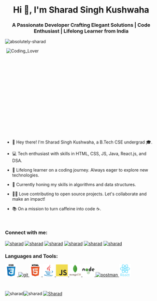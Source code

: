 <h1 align="center">Hi 👋, I'm Sharad Singh Kushwaha</h1> 
<h3 align="center">A Passionate Developer Crafting Elegant Solutions | Code Enthusiast | Lifelong Learner from India</h3>


<p align="left"> <img src="https://komarev.com/ghpvc/?username=absolutely-sharad&label=Profile%20views&color=0e75b6&style=flat" alt="absolutely-sharad" /> </p>
<img align = "right" alt="Coding_Lover" height="300" width="500" src="https://media.giphy.com/media/2IudUHdI075HL02Pkk/giphy.gif">


- 👋 Hey there! I'm Sharad Singh Kushwaha, a B.Tech CSE undergrad 🎓.

- 💻 Tech enthusiast with skills in HTML, CSS, JS, Java, React.js, and DSA.

- 🚀 Lifelong learner on a coding journey. Always eager to explore new technologies.

- 🌱 Currently honing my skills in algorithms and data structures.

- 👨‍💻 Love contributing to open source projects. Let's collaborate and make an impact!

- 📚 On a mission to turn caffeine into code ☕.
<br>
<h3 align="left">Connect with me:</h3>
<p align="left">
<a href="https://twitter.com/SharadSing0203" target="blank"><img align="center" src="https://raw.githubusercontent.com/rahuldkjain/github-profile-readme-generator/master/src/images/icons/Social/twitter.svg" alt="sharad" height="30" width="40" /></a>
<a href="https://www.linkedin.com/in/sharadsinghkushwaha0203092705/" target="blank"><img align="center" src="https://raw.githubusercontent.com/rahuldkjain/github-profile-readme-generator/master/src/images/icons/Social/linked-in-alt.svg" alt="sharad" height="30" width="40" /></a>
<a href="https://www.facebook.com/sharadsinghkushwaha" target="blank"><img align="center" src="https://raw.githubusercontent.com/rahuldkjain/github-profile-readme-generator/master/src/images/icons/Social/facebook.svg" alt="sharad" height="30" width="40" /></a>
<a href="https://www.instagram.com/_me_sharad_0209_/" target="blank"><img align="center" src="https://raw.githubusercontent.com/rahuldkjain/github-profile-readme-generator/master/src/images/icons/Social/instagram.svg" alt="sharad" height="30" width="40" /></a>
<a href="https://www.youtube.com/c/SharadMauryaTech" target="blank"><img align="center" src="https://raw.githubusercontent.com/rahuldkjain/github-profile-readme-generator/master/src/images/icons/Social/youtube.svg" alt="sharad" height="30" width="40" /></a>
<a href="https://leetcode.com/sharadsingh0203/" target="blank"><img align="center" src="https://raw.githubusercontent.com/rahuldkjain/github-profile-readme-generator/master/src/images/icons/Social/leet-code.svg" alt="sharad" height="30" width="40" /></a>
</p>
<h3 align="centre">Languages and Tools:</h3>
<p align="centre"> <a href="https://www.w3schools.com/css/" target="_blank" rel="noreferrer"> <img src="https://raw.githubusercontent.com/devicons/devicon/master/icons/css3/css3-original-wordmark.svg" alt="css3" width="40" height="40"/> </a> <a href="https://git-scm.com/" target="_blank" rel="noreferrer"> <img src="https://www.vectorlogo.zone/logos/git-scm/git-scm-icon.svg" alt="git" width="40" height="40"/> </a> <a href="https://www.w3.org/html/" target="_blank" rel="noreferrer"> <img src="https://raw.githubusercontent.com/devicons/devicon/master/icons/html5/html5-original-wordmark.svg" alt="html5" width="40" height="40"/> </a> <a href="https://www.java.com" target="_blank" rel="noreferrer"> <img src="https://raw.githubusercontent.com/devicons/devicon/master/icons/java/java-original.svg" alt="java" width="40" height="40"/> </a> <a href="https://developer.mozilla.org/en-US/docs/Web/JavaScript" target="_blank" rel="noreferrer"> <img src="https://raw.githubusercontent.com/devicons/devicon/master/icons/javascript/javascript-original.svg" alt="javascript" width="40" height="40"/> </a> <a href="https://www.mongodb.com/" target="_blank" rel="noreferrer"> <img src="https://raw.githubusercontent.com/devicons/devicon/master/icons/mongodb/mongodb-original-wordmark.svg" alt="mongodb" width="40" height="40"/> </a> <a href="https://nodejs.org" target="_blank" rel="noreferrer"> <img src="https://raw.githubusercontent.com/devicons/devicon/master/icons/nodejs/nodejs-original-wordmark.svg" alt="nodejs" width="40" height="40"/> </a> <a href="https://postman.com" target="_blank" rel="noreferrer"> <img src="https://www.vectorlogo.zone/logos/getpostman/getpostman-icon.svg" alt="postman" width="40" height="40"/> </a> <a href="https://reactjs.org/" target="_blank" rel="noreferrer"> <img src="https://raw.githubusercontent.com/devicons/devicon/master/icons/react/react-original-wordmark.svg" alt="react" width="40" height="40"/> </a> </p>
<br>
<p><img align="centre" src="https://github-readme-stats.vercel.app/api/top-langs?username=absolutely-sharad&show_icons=true&locale=en&layout=compact" alt="sharad" /> <a href="https://git.io/streak-stats"><img src="https://github-readme-streak-stats.herokuapp.com?user=absolutely-sharad&hide_border=true&exclude_days=Sun%2CMon%2CTue%2CWed%2CThu%2CFri%2CSat" alt="Sharad" /></a><img align="left" src="https://github-readme-stats.vercel.app/api?username=absolutely-sharad&show_icons=true&locale=en" alt="sharad" /></p>



